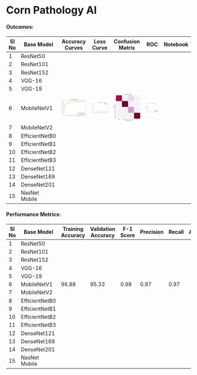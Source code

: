 # Corn Pathology AI


#### Outcomes: 

|Sl No| Base Model |  Accuracy Curves | Loss Curve |Confusion Matrix |ROC|Notebook|
|-----|------------|------------------|------------|-----------------|--|---------|
|1| ResNet50 | | | | | 
|2| ResNet101 | | | | | 
|3| ResNet152 | | | | | 
|4| VGG-16 | | | | | 
|5| VGG-19 | | | | | 
|6| MobileNetV1 |![](assets\mobilenet_v1\accurarcy_curve.png) | ![](assets\mobilenet_v1\loss_curve.png)|![](assets\mobilenet_v1\confusion_matrix.png) |![](assets\mobilenet_v1\ROC.png)| 
|7| MobileNetV2 | | | | | 
|8| EfficientNetB0 | | | | | 
|9| EfficientNetB1 | | | | | 
|10| EfficientNetB2 | | | | | 
|11| EfficientNetB3 | | | | | 
|12| DenseNet121 | | | | | 
|13| DenseNet169 | | | | | 
|14| DenseNet201 | | | | | 
|15| NasNet Mobile| | | | | 



#### Performance Metrics:

|Sl No| Base Model | Training Accuracy | Validation Accuracy | F-1 Score | Precision | Recall | AUC|
|-----|------------|-------------------|---------------------|-----------|-----------|--------|-----|
|1| ResNet50 | | | | | | | |
|2| ResNet101 | | | | | | | |
|3| ResNet152 | | | | | | | |
|4| VGG-16 | | | | | | | |
|5| VGG-19 | | | | | | | |
|6| MobileNetV1 |96.88 |95.33 |0.98 |0.97 | 0.97| |
|7| MobileNetV2 | | | | | | | |
|8| EfficientNetB0 | | | | | | | |
|9| EfficientNetB1 | | | | | | | ||
|10| EfficientNetB2 | | | | | | | |
|11| EfficientNetB3 | | | | | | | |
|12| DenseNet121 | | | | | | | ||
|13| DenseNet169 | | | | | | | |
|14| DenseNet201 | | | | | | | |
|15| NasNet Mobile| | | | | | | |

